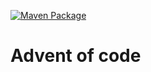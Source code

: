 [![Maven Package](https://github.com/darindiseppom/advent-of-code/actions/workflows/maven-publish.yml/badge.svg)](https://github.com/darindiseppom/advent-of-code/actions/workflows/maven-publish.yml)
# Advent of code
